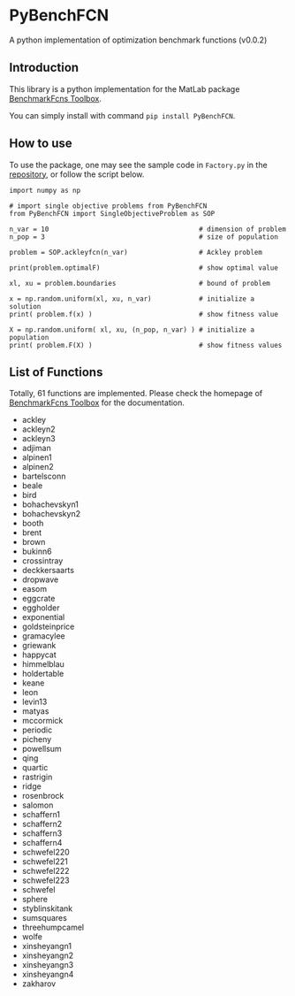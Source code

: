 # PyBenchFCN

A python implementation of optimization benchmark functions (v0.0.2)

## Introduction

This library is a python implementation for the MatLab package [BenchmarkFcns Toolbox](http://benchmarkfcns.xyz/).

You can simply install with command ```pip install PyBenchFCN```.

## How to use

To use the package, one may see the sample code in ```Factory.py``` in the [repository](https://github.com/Y1fanHE/PyBenchFCN), or follow the script below.

```
import numpy as np

# import single objective problems from PyBenchFCN
from PyBenchFCN import SingleObjectiveProblem as SOP

n_var = 10                                      # dimension of problem
n_pop = 3                                       # size of population

problem = SOP.ackleyfcn(n_var)                  # Ackley problem

print(problem.optimalF)                         # show optimal value

xl, xu = problem.boundaries                     # bound of problem

x = np.random.uniform(xl, xu, n_var)            # initialize a solution
print( problem.f(x) )                           # show fitness value

X = np.random.uniform( xl, xu, (n_pop, n_var) ) # initialize a population
print( problem.F(X) )                           # show fitness values
```

## List of Functions

Totally, 61 functions are implemented. Please check the homepage of [BenchmarkFcns Toolbox](http://benchmarkfcns.xyz/) for the documentation.

- ackley
- ackleyn2
- ackleyn3
- adjiman
- alpinen1
- alpinen2
- bartelsconn
- beale
- bird
- bohachevskyn1
- bohachevskyn2
- booth
- brent
- brown
- bukinn6
- crossintray
- deckkersaarts
- dropwave
- easom
- eggcrate
- eggholder
- exponential
- goldsteinprice
- gramacylee
- griewank
- happycat
- himmelblau
- holdertable
- keane
- leon
- levin13
- matyas
- mccormick
- periodic
- picheny
- powellsum
- qing
- quartic
- rastrigin
- ridge
- rosenbrock
- salomon
- schaffern1
- schaffern2
- schaffern3
- schaffern4
- schwefel220
- schwefel221
- schwefel222
- schwefel223
- schwefel
- sphere
- styblinskitank
- sumsquares
- threehumpcamel
- wolfe
- xinsheyangn1
- xinsheyangn2
- xinsheyangn3
- xinsheyangn4
- zakharov